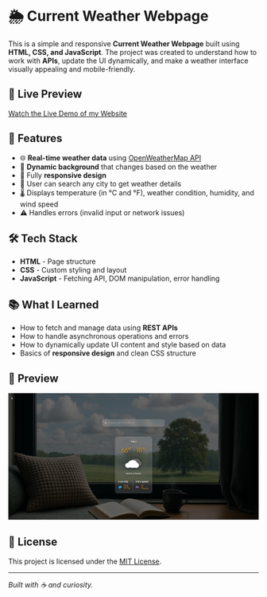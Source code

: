 # 🌦️ Current Weather Webpage

This is a simple and responsive **Current Weather Webpage** built using **HTML, CSS, and JavaScript**. The project was created to understand how to work with **APIs**, update the UI dynamically, and make a weather interface visually appealing and mobile-friendly.

## 🔗 Live Preview

[Watch the Live Demo of my Website](https://current-weather1.netlify.app/)

## 🚀 Features

- 🌐 **Real-time weather data** using [OpenWeatherMap API](https://openweathermap.org/api)
- 🎨 **Dynamic background** that changes based on the weather
- 📱 Fully **responsive design**
- 📍 User can search any city to get weather details
- 🌡️ Displays temperature (in °C and °F), weather condition, humidity, and wind speed
- ⚠️ Handles errors (invalid input or network issues)

## 🛠️ Tech Stack

- **HTML** - Page structure  
- **CSS** - Custom styling and layout  
- **JavaScript** - Fetching API, DOM manipulation, error handling

## 📚 What I Learned

- How to fetch and manage data using **REST APIs**
- How to handle asynchronous operations and errors
- How to dynamically update UI content and style based on data
- Basics of **responsive design** and clean CSS structure

## 📸 Preview

![App Screenshot](screenshot.jpg)


## 📄 License

This project is licensed under the [MIT License](LICENSE).

---

*Built with ☕ and curiosity.*
